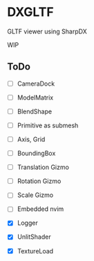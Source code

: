 # DXGLTF

GLTF viewer using SharpDX

WIP

## ToDo

* [ ] CameraDock
* [ ] ModelMatrix
* [ ] BlendShape
* [ ] Primitive as submesh
* [ ] Axis, Grid
* [ ] BoundingBox
* [ ] Translation Gizmo
* [ ] Rotation Gizmo
* [ ] Scale Gizmo
* [ ] Embedded nvim
* [x] Logger
* [x] UnlitShader
* [x] TextureLoad

